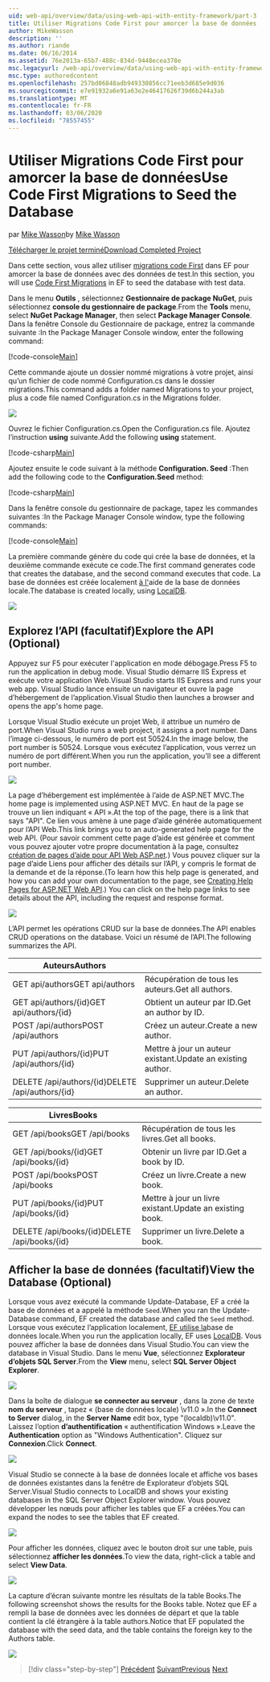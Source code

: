 ```yaml
---
uid: web-api/overview/data/using-web-api-with-entity-framework/part-3
title: Utiliser Migrations Code First pour amorcer la base de données | Microsoft Docs
author: MikeWasson
description: ''
ms.author: riande
ms.date: 06/16/2014
ms.assetid: 76e2013a-65b7-488c-834d-9448ecea378e
msc.legacyurl: /web-api/overview/data/using-web-api-with-entity-framework/part-3
msc.type: authoredcontent
ms.openlocfilehash: 257bd06848adb949330856cc71eeb3d685e9d036
ms.sourcegitcommit: e7e91932a6e91a63e2e46417626f39d6b244a3ab
ms.translationtype: MT
ms.contentlocale: fr-FR
ms.lasthandoff: 03/06/2020
ms.locfileid: "78557455"
---
```

# <a name="use-code-first-migrations-to-seed-the-database"></a><span data-ttu-id="cfbc5-102">Utiliser Migrations Code First pour amorcer la base de données</span><span class="sxs-lookup"><span data-stu-id="cfbc5-102">Use Code First Migrations to Seed the Database</span></span>

<span data-ttu-id="cfbc5-103">par [Mike Wasson](https://github.com/MikeWasson)</span><span class="sxs-lookup"><span data-stu-id="cfbc5-103">by [Mike Wasson](https://github.com/MikeWasson)</span></span>

[<span data-ttu-id="cfbc5-104">Télécharger le projet terminé</span><span class="sxs-lookup"><span data-stu-id="cfbc5-104">Download Completed Project</span></span>](https://github.com/MikeWasson/BookService)

<span data-ttu-id="cfbc5-105">Dans cette section, vous allez utiliser [migrations code First](https://msdn.microsoft.com/data/jj591621) dans EF pour amorcer la base de données avec des données de test.</span><span class="sxs-lookup"><span data-stu-id="cfbc5-105">In this section, you will use [Code First Migrations](https://msdn.microsoft.com/data/jj591621) in EF to seed the database with test data.</span></span>

<span data-ttu-id="cfbc5-106">Dans le menu **Outils** , sélectionnez **Gestionnaire de package NuGet**, puis sélectionnez **console du gestionnaire de package**.</span><span class="sxs-lookup"><span data-stu-id="cfbc5-106">From the **Tools** menu, select **NuGet Package Manager**, then select **Package Manager Console**.</span></span> <span data-ttu-id="cfbc5-107">Dans la fenêtre Console du Gestionnaire de package, entrez la commande suivante :</span><span class="sxs-lookup"><span data-stu-id="cfbc5-107">In the Package Manager Console window, enter the following command:</span></span>

[!code-console[Main](part-3/samples/sample1.cmd)]

<span data-ttu-id="cfbc5-108">Cette commande ajoute un dossier nommé migrations à votre projet, ainsi qu’un fichier de code nommé Configuration.cs dans le dossier migrations.</span><span class="sxs-lookup"><span data-stu-id="cfbc5-108">This command adds a folder named Migrations to your project, plus a code file named Configuration.cs in the Migrations folder.</span></span>

![](part-3/_static/image1.png)

<span data-ttu-id="cfbc5-109">Ouvrez le fichier Configuration.cs.</span><span class="sxs-lookup"><span data-stu-id="cfbc5-109">Open the Configuration.cs file.</span></span> <span data-ttu-id="cfbc5-110">Ajoutez l’instruction **using** suivante.</span><span class="sxs-lookup"><span data-stu-id="cfbc5-110">Add the following **using** statement.</span></span>

[!code-csharp[Main](part-3/samples/sample2.cs)]

<span data-ttu-id="cfbc5-111">Ajoutez ensuite le code suivant à la méthode **Configuration. Seed** :</span><span class="sxs-lookup"><span data-stu-id="cfbc5-111">Then add the following code to the **Configuration.Seed** method:</span></span>

[!code-csharp[Main](part-3/samples/sample3.cs)]

<span data-ttu-id="cfbc5-112">Dans la fenêtre console du gestionnaire de package, tapez les commandes suivantes :</span><span class="sxs-lookup"><span data-stu-id="cfbc5-112">In the Package Manager Console window, type the following commands:</span></span>

[!code-console[Main](part-3/samples/sample4.cmd)]

<span data-ttu-id="cfbc5-113">La première commande génère du code qui crée la base de données, et la deuxième commande exécute ce code.</span><span class="sxs-lookup"><span data-stu-id="cfbc5-113">The first command generates code that creates the database, and the second command executes that code.</span></span> <span data-ttu-id="cfbc5-114">La base de données est créée localement [à l'](https://msdn.microsoft.com/library/hh510202.aspx)aide de la base de données locale.</span><span class="sxs-lookup"><span data-stu-id="cfbc5-114">The database is created locally, using [LocalDB](https://msdn.microsoft.com/library/hh510202.aspx).</span></span>

![](part-3/_static/image2.png)

## <a name="explore-the-api-optional"></a><span data-ttu-id="cfbc5-115">Explorez l’API (facultatif)</span><span class="sxs-lookup"><span data-stu-id="cfbc5-115">Explore the API (Optional)</span></span>

<span data-ttu-id="cfbc5-116">Appuyez sur F5 pour exécuter l'application en mode débogage.</span><span class="sxs-lookup"><span data-stu-id="cfbc5-116">Press F5 to run the application in debug mode.</span></span> <span data-ttu-id="cfbc5-117">Visual Studio démarre IIS Express et exécute votre application Web.</span><span class="sxs-lookup"><span data-stu-id="cfbc5-117">Visual Studio starts IIS Express and runs your web app.</span></span> <span data-ttu-id="cfbc5-118">Visual Studio lance ensuite un navigateur et ouvre la page d’hébergement de l’application.</span><span class="sxs-lookup"><span data-stu-id="cfbc5-118">Visual Studio then launches a browser and opens the app's home page.</span></span>

<span data-ttu-id="cfbc5-119">Lorsque Visual Studio exécute un projet Web, il attribue un numéro de port.</span><span class="sxs-lookup"><span data-stu-id="cfbc5-119">When Visual Studio runs a web project, it assigns a port number.</span></span> <span data-ttu-id="cfbc5-120">Dans l’image ci-dessous, le numéro de port est 50524.</span><span class="sxs-lookup"><span data-stu-id="cfbc5-120">In the image below, the port number is 50524.</span></span> <span data-ttu-id="cfbc5-121">Lorsque vous exécutez l’application, vous verrez un numéro de port différent.</span><span class="sxs-lookup"><span data-stu-id="cfbc5-121">When you run the application, you'll see a different port number.</span></span>

![](part-3/_static/image3.png)

<span data-ttu-id="cfbc5-122">La page d’hébergement est implémentée à l’aide de ASP.NET MVC.</span><span class="sxs-lookup"><span data-stu-id="cfbc5-122">The home page is implemented using ASP.NET MVC.</span></span> <span data-ttu-id="cfbc5-123">En haut de la page se trouve un lien indiquant « API ».</span><span class="sxs-lookup"><span data-stu-id="cfbc5-123">At the top of the page, there is a link that says "API".</span></span> <span data-ttu-id="cfbc5-124">Ce lien vous amène à une page d’aide générée automatiquement pour l’API Web.</span><span class="sxs-lookup"><span data-stu-id="cfbc5-124">This link brings you to an auto-generated help page for the web API.</span></span> <span data-ttu-id="cfbc5-125">(Pour savoir comment cette page d’aide est générée et comment vous pouvez ajouter votre propre documentation à la page, consultez [création de pages d’aide pour API Web ASP.net](../../getting-started-with-aspnet-web-api/creating-api-help-pages.md).) Vous pouvez cliquer sur la page d’aide Liens pour afficher des détails sur l’API, y compris le format de la demande et de la réponse.</span><span class="sxs-lookup"><span data-stu-id="cfbc5-125">(To learn how this help page is generated, and how you can add your own documentation to the page, see [Creating Help Pages for ASP.NET Web API](../../getting-started-with-aspnet-web-api/creating-api-help-pages.md).) You can click on the help page links to see details about the API, including the request and response format.</span></span>

![](part-3/_static/image4.png)

<span data-ttu-id="cfbc5-126">L’API permet les opérations CRUD sur la base de données.</span><span class="sxs-lookup"><span data-stu-id="cfbc5-126">The API enables CRUD operations on the database.</span></span> <span data-ttu-id="cfbc5-127">Voici un résumé de l’API.</span><span class="sxs-lookup"><span data-stu-id="cfbc5-127">The following summarizes the API.</span></span>

| <span data-ttu-id="cfbc5-128">Auteurs</span><span class="sxs-lookup"><span data-stu-id="cfbc5-128">Authors</span></span> |  |
| --- | -- |
| <span data-ttu-id="cfbc5-129">GET api/authors</span><span class="sxs-lookup"><span data-stu-id="cfbc5-129">GET api/authors</span></span> | <span data-ttu-id="cfbc5-130">Récupération de tous les auteurs.</span><span class="sxs-lookup"><span data-stu-id="cfbc5-130">Get all authors.</span></span> |
| <span data-ttu-id="cfbc5-131">GET api/authors/{id}</span><span class="sxs-lookup"><span data-stu-id="cfbc5-131">GET api/authors/{id}</span></span> | <span data-ttu-id="cfbc5-132">Obtient un auteur par ID.</span><span class="sxs-lookup"><span data-stu-id="cfbc5-132">Get an author by ID.</span></span> |
| <span data-ttu-id="cfbc5-133">POST /api/authors</span><span class="sxs-lookup"><span data-stu-id="cfbc5-133">POST /api/authors</span></span> | <span data-ttu-id="cfbc5-134">Créez un auteur.</span><span class="sxs-lookup"><span data-stu-id="cfbc5-134">Create a new author.</span></span> |
| <span data-ttu-id="cfbc5-135">PUT /api/authors/{id}</span><span class="sxs-lookup"><span data-stu-id="cfbc5-135">PUT /api/authors/{id}</span></span> | <span data-ttu-id="cfbc5-136">Mettre à jour un auteur existant.</span><span class="sxs-lookup"><span data-stu-id="cfbc5-136">Update an existing author.</span></span> |
| <span data-ttu-id="cfbc5-137">DELETE /api/authors/{id}</span><span class="sxs-lookup"><span data-stu-id="cfbc5-137">DELETE /api/authors/{id}</span></span> | <span data-ttu-id="cfbc5-138">Supprimer un auteur.</span><span class="sxs-lookup"><span data-stu-id="cfbc5-138">Delete an author.</span></span> |

| <span data-ttu-id="cfbc5-139">Livres</span><span class="sxs-lookup"><span data-stu-id="cfbc5-139">Books</span></span> |  |
| --- | -- |
| <span data-ttu-id="cfbc5-140">GET /api/books</span><span class="sxs-lookup"><span data-stu-id="cfbc5-140">GET /api/books</span></span> | <span data-ttu-id="cfbc5-141">Récupération de tous les livres.</span><span class="sxs-lookup"><span data-stu-id="cfbc5-141">Get all books.</span></span> |
| <span data-ttu-id="cfbc5-142">GET /api/books/{id}</span><span class="sxs-lookup"><span data-stu-id="cfbc5-142">GET /api/books/{id}</span></span> | <span data-ttu-id="cfbc5-143">Obtenir un livre par ID.</span><span class="sxs-lookup"><span data-stu-id="cfbc5-143">Get a book by ID.</span></span> |
| <span data-ttu-id="cfbc5-144">POST /api/books</span><span class="sxs-lookup"><span data-stu-id="cfbc5-144">POST /api/books</span></span> | <span data-ttu-id="cfbc5-145">Créez un livre.</span><span class="sxs-lookup"><span data-stu-id="cfbc5-145">Create a new book.</span></span> |
| <span data-ttu-id="cfbc5-146">PUT /api/books/{id}</span><span class="sxs-lookup"><span data-stu-id="cfbc5-146">PUT /api/books/{id}</span></span> | <span data-ttu-id="cfbc5-147">Mettre à jour un livre existant.</span><span class="sxs-lookup"><span data-stu-id="cfbc5-147">Update an existing book.</span></span> |
| <span data-ttu-id="cfbc5-148">DELETE /api/books/{id}</span><span class="sxs-lookup"><span data-stu-id="cfbc5-148">DELETE /api/books/{id}</span></span> | <span data-ttu-id="cfbc5-149">Supprimer un livre.</span><span class="sxs-lookup"><span data-stu-id="cfbc5-149">Delete a book.</span></span> |

## <a name="view-the-database-optional"></a><span data-ttu-id="cfbc5-150">Afficher la base de données (facultatif)</span><span class="sxs-lookup"><span data-stu-id="cfbc5-150">View the Database (Optional)</span></span>

<span data-ttu-id="cfbc5-151">Lorsque vous avez exécuté la commande Update-Database, EF a créé la base de données et a appelé la méthode `Seed`.</span><span class="sxs-lookup"><span data-stu-id="cfbc5-151">When you ran the Update-Database command, EF created the database and called the `Seed` method.</span></span> <span data-ttu-id="cfbc5-152">Lorsque vous exécutez l’application localement, [EF utilise la](https://blogs.msdn.com/b/sqlexpress/archive/2011/07/12/introducing-localdb-a-better-sql-express.aspx)base de données locale.</span><span class="sxs-lookup"><span data-stu-id="cfbc5-152">When you run the application locally, EF uses [LocalDB](https://blogs.msdn.com/b/sqlexpress/archive/2011/07/12/introducing-localdb-a-better-sql-express.aspx).</span></span> <span data-ttu-id="cfbc5-153">Vous pouvez afficher la base de données dans Visual Studio.</span><span class="sxs-lookup"><span data-stu-id="cfbc5-153">You can view the database in Visual Studio.</span></span> <span data-ttu-id="cfbc5-154">Dans le menu **Vue**, sélectionnez **Explorateur d’objets SQL Server**.</span><span class="sxs-lookup"><span data-stu-id="cfbc5-154">From the **View** menu, select **SQL Server Object Explorer**.</span></span>

![](part-3/_static/image5.png)

<span data-ttu-id="cfbc5-155">Dans la boîte de dialogue **se connecter au serveur** , dans la zone de texte **nom du serveur** , tapez « (base de données locale) \v11.0 ».</span><span class="sxs-lookup"><span data-stu-id="cfbc5-155">In the **Connect to Server** dialog, in the **Server Name** edit box, type "(localdb)\v11.0".</span></span> <span data-ttu-id="cfbc5-156">Laissez l’option **d’authentification** « authentification Windows ».</span><span class="sxs-lookup"><span data-stu-id="cfbc5-156">Leave the **Authentication** option as "Windows Authentication".</span></span> <span data-ttu-id="cfbc5-157">Cliquez sur **Connexion**.</span><span class="sxs-lookup"><span data-stu-id="cfbc5-157">Click **Connect**.</span></span>

![](part-3/_static/image6.png)

<span data-ttu-id="cfbc5-158">Visual Studio se connecte à la base de données locale et affiche vos bases de données existantes dans la fenêtre de Explorateur d’objets SQL Server.</span><span class="sxs-lookup"><span data-stu-id="cfbc5-158">Visual Studio connects to LocalDB and shows your existing databases in the SQL Server Object Explorer window.</span></span> <span data-ttu-id="cfbc5-159">Vous pouvez développer les nœuds pour afficher les tables que EF a créées.</span><span class="sxs-lookup"><span data-stu-id="cfbc5-159">You can expand the nodes to see the tables that EF created.</span></span>

![](part-3/_static/image7.png)

<span data-ttu-id="cfbc5-160">Pour afficher les données, cliquez avec le bouton droit sur une table, puis sélectionnez **afficher les données**.</span><span class="sxs-lookup"><span data-stu-id="cfbc5-160">To view the data, right-click a table and select **View Data**.</span></span>

![](part-3/_static/image8.png)

<span data-ttu-id="cfbc5-161">La capture d’écran suivante montre les résultats de la table Books.</span><span class="sxs-lookup"><span data-stu-id="cfbc5-161">The following screenshot shows the results for the Books table.</span></span> <span data-ttu-id="cfbc5-162">Notez que EF a rempli la base de données avec les données de départ et que la table contient la clé étrangère à la table authors.</span><span class="sxs-lookup"><span data-stu-id="cfbc5-162">Notice that EF populated the database with the seed data, and the table contains the foreign key to the Authors table.</span></span>

![](part-3/_static/image9.png)

> [!div class="step-by-step"]
> <span data-ttu-id="cfbc5-163">[Précédent](part-2.md)
> [Suivant](part-4.md)</span><span class="sxs-lookup"><span data-stu-id="cfbc5-163">[Previous](part-2.md)
[Next](part-4.md)</span></span>
